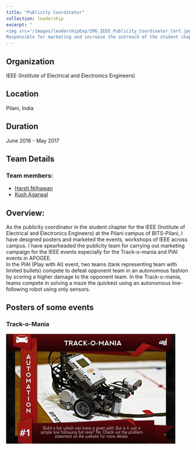 ```yaml
---
title: "Publicity Coordinator"
collection: leadership
excerpt: "
<img src='/images/leadershipExp/IMG_IEEE_Publicity_Coordinator_Cert.jpg' alt='IEEE Publicity Coordinator uneven cut'><br/>
Responsible for marketing and increase the outreach of the student chapter of the IEEE Pilani campus."
---
```


## Organization 
IEEE (Institute of Electrical and Electronics Engineers)

## Location
Pilani, India    

## Duration
June 2016 - May 2017

## Team Details
### Team members:
- [Harsh Nijhawan](https://www.linkedin.com/in/harsh-nijhawan-cfa-900824b7)
- [Kush Agarwal](https://www.linkedin.com/in/kush-agarwal-6024b8109)

## Overview:
As the publicity coordinator in the student chapter for the IEEE (Institute of Electrical and Electronics Engineers)
at the Pilani campus of BITS-Pilani, I have designed posters and marketed the events, workshops of IEEE across campus.
I have spearheaded the publicity team for carrying out marketing campaign for the IEEE events especially for the 
Track-o-mania and PlAI events in APOGEE.    
In the PlAI (Play with AI) event, two teams (tank representing team with limited bullets) compete to defeat opponent team in an 
autonomous fashion by scoring a higher damage to the opponent team.
In the Track-o-mania, teams compete in solving a maze the quickest using an autonomous line-following robot using only sensors.

## Posters of some events
### Track-o-Mania
<img src="/images/leadershipExp/IMG_TrackoMania_Kernel_Event_Poster_2017.jpg" alt="Track-o-Mania kernel event poster">